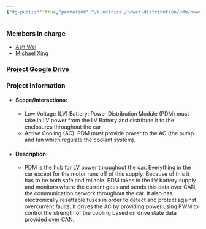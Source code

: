 ```yaml
---
{"dg-publish":true,"permalink":"/electrical/power-distribution/pdm/power-distribution-module/","pinned":true}
---
```


### Members in charge
- [Ash Wei](https://nufsae.slack.com/team/U07PKBS1Y0K)
- [Michael Xing](https://nufsae.slack.com/team/U05TPFB4F51)
### [Project Google Drive](https://drive.google.com/drive/folders/1bUXDNzRZ9vC9e3OqMUGO0GZfrWr8vvME?usp=drive_link)

### Project Information
- #### Scope/Interactions:
	- Low Voltage (LV) Battery: Power Distribution Module (PDM) must take in LV power from the LV Battery and distribute it to the enclosures throughout the car
	- Active Cooling (AC): PDM must provide power to the AC (the pump and fan which regulate the coolant system).
- #### Description:
	- PDM is the hub for LV power throughout the car. Everything in the car except for the motor runs off of this supply. Because of this it has to be both safe and reliable. PDM takes in the LV battery supply and monitors where the current goes and sends this data over CAN, the communication network throughout the car. It also has electronically resettable fuses in order to detect and protect against overcurrent faults. It drives the AC by providing power using PWM to control the strength of the cooling based on drive state data provided over CAN.